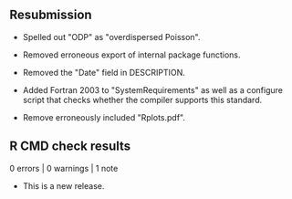 ## Resubmission

* Spelled out "ODP" as "overdispersed Poisson".

* Removed erroneous export of internal package functions.

* Removed the "Date" field in DESCRIPTION.

* Added Fortran 2003 to "SystemRequirements" as well as a configure script that
  checks whether the compiler supports this standard.

* Remove erroneously included "Rplots.pdf".

## R CMD check results

0 errors | 0 warnings | 1 note

* This is a new release.
